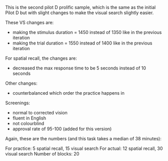 This is the second pilot D prolific sample, which is the same as the initial Pilot D but with slight changes to make the visual search slightly easier.

These VS changes are:
- making the stimulus duration = 1450 instead of 1350 like in the previous iteration
- making the trial duration = 1550 instead of 1400 like in the previous iteration

For spatial recall, the changes are:
- decreased the max response time to be 5 seconds instead of 10 seconds

Other changes:
- counterbalanced which order the practice happens in

Screenings:
- normal to corrected vision
- fluent in English
- not colourblind
- approval rate of 95-100 (added for this version)

Again, these are the numbers (and this task takes a median of 38 minutes):

For practice: 5 spatial recall, 15 visual search
For actual: 12 spatial recall, 30 visual search
Number of blocks: 20